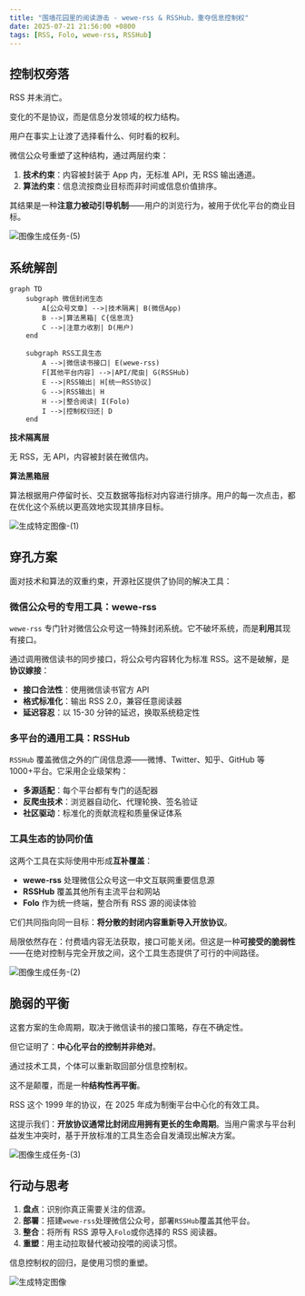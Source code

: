```yaml
---
title: "围墙花园里的阅读游击 - wewe-rss & RSSHub，重夺信息控制权"
date: 2025-07-21 21:56:00 +0800
tags: [RSS, Folo, wewe-rss, RSSHub]
---
```


## 控制权旁落

RSS 并未消亡。

变化的不是协议，而是信息分发领域的权力结构。

用户在事实上让渡了选择看什么、何时看的权利。

微信公众号重塑了这种结构，通过两层约束：

1.  **技术约束**：内容被封装于 App 内，无标准 API，无 RSS 输出通道。
2.  **算法约束**：信息流按商业目标而非时间或信息价值排序。

其结果是一种**注意力被动引导机制**——用户的浏览行为，被用于优化平台的商业目标。

![图像生成任务-(5)](<https://cuipengfei.github.io/picx-images-hosting/20250721/图像生成任务-(5).491kn3k47y.png>)

## 系统解剖

```mermaid
graph TD
    subgraph 微信封闭生态
        A[公众号文章] -->|技术隔离| B(微信App)
        B -->|算法黑箱| C{信息流}
        C -->|注意力收割| D(用户)
    end

    subgraph RSS工具生态
        A -->|微信读书接口| E(wewe-rss)
        F[其他平台内容] -->|API/爬虫| G(RSSHub)
        E -->|RSS输出| H[统一RSS协议]
        G -->|RSS输出| H
        H -->|整合阅读| I(Folo)
        I -->|控制权归还| D
    end
```

**技术隔离层**

无 RSS，无 API，内容被封装在微信内。

**算法黑箱层**

算法根据用户停留时长、交互数据等指标对内容进行排序。用户的每一次点击，都在优化这个系统以更高效地实现其排序目标。

![生成特定图像-(1)](<https://cuipengfei.github.io/picx-images-hosting/20250721/生成特定图像-(1).60uji03h4a.png>)

## 穿孔方案

面对技术和算法的双重约束，开源社区提供了协同的解决工具：

### 微信公众号的专用工具：wewe-rss

`wewe-rss` 专门针对微信公众号这一特殊封闭系统。它不破坏系统，而是**利用**其现有接口。

通过调用微信读书的同步接口，将公众号内容转化为标准 RSS。这不是破解，是**协议嫁接**：

- **接口合法性**：使用微信读书官方 API
- **格式标准化**：输出 RSS 2.0，兼容任意阅读器
- **延迟容忍**：以 15-30 分钟的延迟，换取系统稳定性

### 多平台的通用工具：RSSHub

`RSSHub` 覆盖微信之外的广阔信息源——微博、Twitter、知乎、GitHub 等 1000+平台。它采用企业级架构：

- **多源适配**：每个平台都有专门的适配器
- **反爬虫技术**：浏览器自动化、代理轮换、签名验证
- **社区驱动**：标准化的贡献流程和质量保证体系

### 工具生态的协同价值

这两个工具在实际使用中形成**互补覆盖**：

- **wewe-rss** 处理微信公众号这一中文互联网重要信息源
- **RSSHub** 覆盖其他所有主流平台和网站
- **Folo** 作为统一终端，整合所有 RSS 源的阅读体验

它们共同指向同一目标：**将分散的封闭内容重新导入开放协议**。

局限依然存在：付费墙内容无法获取，接口可能关闭。但这是一种**可接受的脆弱性**——在绝对控制与完全开放之间，这个工具生态提供了可行的中间路径。

![图像生成任务-(2)](<https://cuipengfei.github.io/picx-images-hosting/20250721/图像生成任务-(2).5q7pouo8yv.png>)

## 脆弱的平衡

这套方案的生命周期，取决于微信读书的接口策略，存在不确定性。

但它证明了：**中心化平台的控制并非绝对**。

通过技术工具，个体可以重新取回部分信息控制权。

这不是颠覆，而是一种**结构性再平衡**。

RSS 这个 1999 年的协议，在 2025 年成为制衡平台中心化的有效工具。

这提示我们：**开放协议通常比封闭应用拥有更长的生命周期**。当用户需求与平台利益发生冲突时，基于开放标准的工具生态会自发涌现出解决方案。

![图像生成任务-(3)](<https://cuipengfei.github.io/picx-images-hosting/20250721/图像生成任务-(3).7p3wf6trab.png>)

## 行动与思考

1.  **盘点**：识别你真正需要关注的信源。
2.  **部署**：搭建`wewe-rss`处理微信公众号，部署`RSSHub`覆盖其他平台。
3.  **整合**：将所有 RSS 源导入`Folo`或你选择的 RSS 阅读器。
4.  **重塑**：用主动拉取替代被动投喂的阅读习惯。

信息控制权的回归，是使用习惯的重塑。

![生成特定图像](https://cuipengfei.github.io/picx-images-hosting/20250721/生成特定图像.1sfc86d8bx.png)
